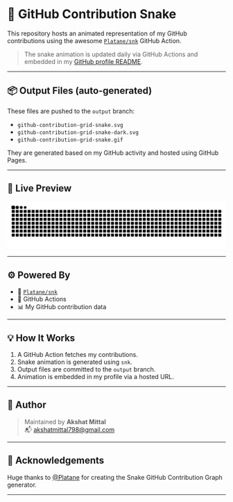 # 🐍 GitHub Contribution Snake

This repository hosts an animated representation of my GitHub contributions using the awesome [`Platane/snk`](https://github.com/Platane/snk) GitHub Action.

> The snake animation is updated daily via GitHub Actions and embedded in my [GitHub profile README](https://github.com/Akshat-mittal1/Akshat-mittal1).

---

## 📦 Output Files (auto-generated)

These files are pushed to the `output` branch:

- `github-contribution-grid-snake.svg`
- `github-contribution-grid-snake-dark.svg`
- `github-contribution-grid-snake.gif`

They are generated based on my GitHub activity and hosted using GitHub Pages.

---

## 📌 Live Preview

<p align="center">
  <img src="https://raw.githubusercontent.com/Akshat-mittal1/snake/output/github-contribution-grid-snake.svg" alt="GitHub Snake Contribution Animation" />
</p>

---

## ⚙️ Powered By

- 🐍 [`Platane/snk`](https://github.com/Platane/snk)
- 🔁 GitHub Actions
- 📊 My GitHub contribution data

---

## 💡 How It Works

1. A GitHub Action fetches my contributions.
2. Snake animation is generated using `snk`.
3. Output files are committed to the `output` branch.
4. Animation is embedded in my profile via a hosted URL.

---

## 🧠 Author

> Maintained by **Akshat Mittal**  
> 📬 [akshatmittal798@gmail.com](mailto:akshatmittal798@gmail.com)

---

## 🙌 Acknowledgements

Huge thanks to [@Platane](https://github.com/Platane) for creating the Snake GitHub Contribution Graph generator.

---

